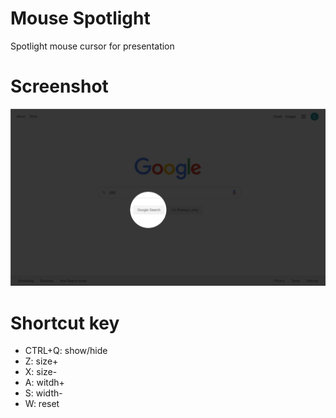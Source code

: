 # Mouse Spotlight
Spotlight mouse cursor for presentation

# Screenshot
![](img/README_2019-09-13-20-23-16.png)

# Shortcut key
* CTRL+Q: show/hide
* Z: size+
* X: size-
* A: witdh+
* S: width-
* W: reset